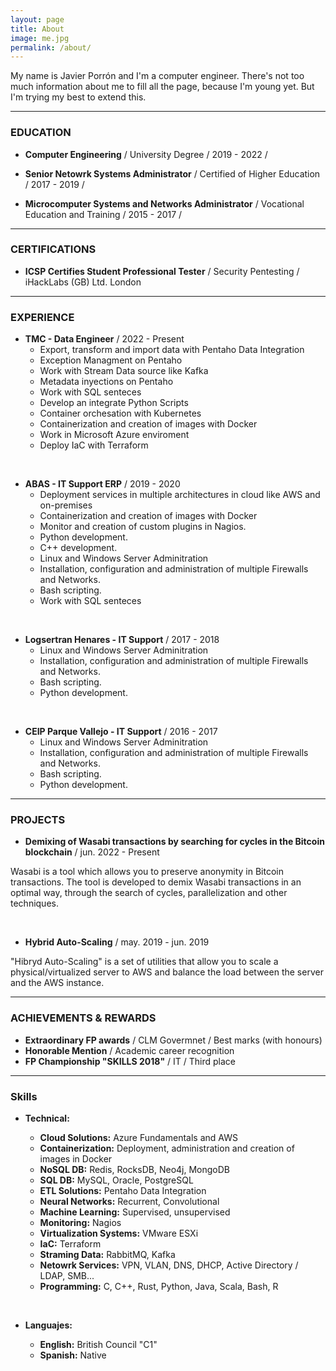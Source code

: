 ```yaml
---
layout: page
title: About
image: me.jpg
permalink: /about/
---
```




My name is Javier Porrón and I'm a computer engineer. There's not too much information about me to fill all the page, because I'm young yet. But I'm trying my best to extend this.

* * *
### EDUCATION

- **Computer Engineering** / University Degree / 2019 - 2022 /

- **Senior Netowrk Systems Administrator** / Certified of Higher Education / 2017 - 2019 /


- **Microcomputer Systems and Networks Administrator** / Vocational Education and Training / 2015 - 2017 /

* * *
### CERTIFICATIONS

- **ICSP Certifies Student Professional Tester** / Security Pentesting / iHackLabs (GB) Ltd. London 

* * *
### EXPERIENCE

- **TMC - Data Engineer**  / 2022 - Present 
    * Export, transform and import data with Pentaho Data Integration
    * Exception Managment on Pentaho
    * Work with Stream Data source like Kafka
    * Metadata inyections on Pentaho
    * Work with SQL senteces
    * Develop an integrate Python Scripts
    * Container orchesation with Kubernetes 
    * Containerization and creation of images with Docker 
    * Work in Microsoft Azure enviroment
    * Deploy IaC with Terraform 

&nbsp;

- **ABAS - IT Support ERP** / 2019 - 2020 
    * Deployment services in multiple architectures in cloud like AWS and on-premises
    * Containerization and creation of images with Docker
    * Monitor and creation of custom plugins in Nagios.
    * Python development.
    * C++ development.
    * Linux and Windows Server Adminitration
    * Installation, configuration and administration of multiple Firewalls and Networks.
    * Bash scripting.
    * Work with SQL senteces

&nbsp;
- **Logsertran Henares - IT Support**  / 2017 - 2018 
    * Linux and Windows Server Adminitration
    * Installation, configuration and administration of multiple Firewalls and Networks.
    * Bash scripting.
    * Python development.

&nbsp;
- **CEIP Parque Vallejo - IT Support** / 2016 - 2017 
    * Linux and Windows Server Adminitration
    * Installation, configuration and administration of multiple Firewalls and Networks.
    * Bash scripting.
    * Python development.
    
* * *
### PROJECTS
* **Demixing of Wasabi transactions by searching for cycles in the Bitcoin blockchain** / jun. 2022 - Present 

Wasabi is a tool which allows you to preserve anonymity in Bitcoin transactions. The tool is developed to demix Wasabi transactions in an optimal way, through the search of cycles, parallelization and other techniques.

&nbsp;
* **Hybrid Auto-Scaling** / may. 2019 - jun. 2019 

"Hibryd Auto-Scaling" is a set of utilities that allow you to scale a physical/virtualized server to AWS and balance the load between the server and the AWS instance.


* * *
### ACHIEVEMENTS & REWARDS
* **Extraordinary FP awards** / CLM Govermnet / Best marks (with honours)
* **Honorable Mention** / Academic career recognition
* **FP Championship "SKILLS 2018"** / IT / Third place

* * *
### Skills
* **Technical:**
    * **Cloud Solutions:** Azure Fundamentals and AWS
    * **Containerization:** Deployment, administration and creation of images in Docker
    * **NoSQL DB:** Redis, RocksDB, Neo4j, MongoDB
    * **SQL DB:** MySQL, Oracle, PostgreSQL
    * **ETL Solutions:** Pentaho Data Integration
    * **Neural Networks:** Recurrent, Convolutional
    * **Machine Learning:** Supervised, unsupervised
    * **Monitoring:** Nagios
    * **Virtualization Systems:** VMware ESXi
    * **IaC:** Terraform
    * **Straming Data:** RabbitMQ, Kafka
    * **Netowrk Services:** VPN, VLAN, DNS, DHCP, Active Directory / LDAP, SMB...
    * **Programming:** C, C++, Rust, Python, Java, Scala, Bash, R

    &nbsp;
* **Languajes:**
    * **English:** British Council "C1"
    * **Spanish:** Native
